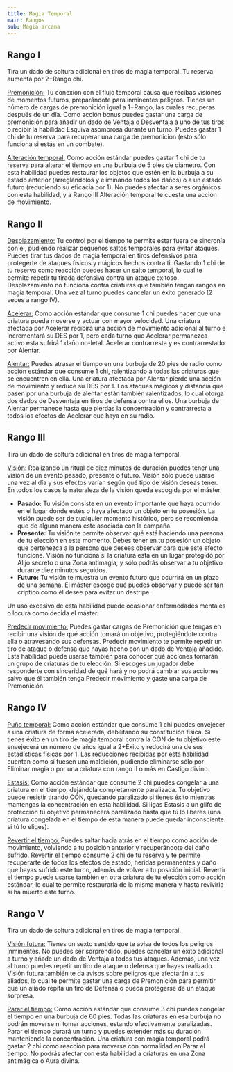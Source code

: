 ```yaml
---
title: Magia Temporal
main: Rangos
sub: Magia arcana
---
```


## Rango I

Tira un dado de soltura adicional en tiros de magia temporal. Tu reserva aumenta por 2+Rango chi.

<u>Premonición:</u> Tu conexión con el flujo temporal causa que recibas visiones de momentos futuros, preparándote para inminentes peligros. Tienes un número de cargas de premonición igual a 1+Rango, las cuales recuperas después de un día. Como acción bonus puedes gastar una carga de premonición para añadir un dado de Ventaja o Desventaja a uno de tus tiros o recibir la habilidad Esquiva asombrosa durante un turno. Puedes gastar 1 chi de tu reserva para recuperar una carga de premonición (esto sólo funciona si estás en un combate).

<u>Alteración temporal:</u> Como acción estándar puedes gastar 1 chi de tu reserva para alterar el tiempo en una burbuja de 5 pies de diámetro. Con esta habilidad puedes restaurar los objetos que estén en la burbuja a su estado anterior (arreglándolos y eliminando todos los daños) o a un estado futuro (reduciendo su eficacia por 1). No puedes afectar a seres orgánicos con esta habilidad, y a Rango III Alteración temporal te cuesta una acción de movimiento.

## Rango II

<u>Desplazamiento:</u> Tu control por el tiempo te permite estar fuera de sincronía con el, pudiendo realizar pequeños saltos temporales para evitar ataques. Puedes tirar tus dados de magia temporal en tiros defensivos para protegerte de ataques físicos y mágicos hechos contra ti. Gastando 1 chi de tu reserva como reacción puedes hacer un salto temporal, lo cual te permite repetir tu tirada defensiva contra un ataque exitoso. Desplazamiento no funciona contra criaturas que también tengan rangos en magia temporal. Una vez al turno puedes cancelar un éxito generado (2 veces a rango IV).

<u>Acelerar:</u> Como acción estándar que consume 1 chi puedes hacer que una criatura pueda moverse y actuar con mayor velocidad. Una criatura afectada por Acelerar recibirá una acción de movimiento adicional al turno e incrementará su DES por 1, pero cada turno que Acelerar permanezca activo esta sufrirá 1 daño no-letal. Acelerar contrarresta y es contrarrestado por Alentar.

<u>Alentar:</u> Puedes atrasar el tiempo en una burbuja de 20 pies de radio como acción estándar que consume 1 chi, ralentizando a todas las criaturas que se encuentren en ella. Una criatura afectada por Alentar pierde una acción de movimiento y reduce su DES por 1. Los ataques mágicos y distancia que pasen por una burbuja de alentar están también ralentizados, lo cual otorga dos dados de Desventaja en tiros de defensa contra ellos. Una burbuja de Alentar permanece hasta que pierdas la concentración y contrarresta a todos los efectos de Acelerar que haya en su radio. 

## Rango III

Tira un dado de soltura adicional en tiros de magia temporal. 

<u>Visión:</u> Realizando un ritual de diez minutos de duración puedes tener una visión de un evento pasado, presente o futuro. Visión sólo puede usarse una vez al día y sus efectos varían según qué tipo de visión deseas tener. En todos los casos la naturaleza de la visión queda escogida por el máster.

- **Pasado:** Tu visión consiste en un evento importante que haya ocurrido en el lugar donde estés o haya afectado un objeto en tu posesión. La visión puede ser de cualquier momento histórico, pero se recomienda que de alguna manera esté asociada con la campaña.
- **Presente:** Tu visión te permite observar qué está haciendo una persona de tu elección en este momento. Debes tener en tu posesión un objeto que pertenezca a la persona que desees observar para que este efecto funcione. Visión no funciona si la criatura está en un lugar protegido por Alijo secreto o una Zona antimagia, y sólo podrás observar a tu objetivo durante diez minutos seguidos.
- **Futuro:** Tu visión te muestra un evento futuro que ocurrirá en un plazo de una semana. El máster escoge qué puedes observar y puede ser tan críptico como él desee para evitar un destripe. 

Un uso excesivo de esta habilidad puede ocasionar enfermedades mentales o locura como decida el máster.

<u>Predecir movimiento:</u> Puedes gastar cargas de Premonición que tengas en recibir una visión de qué acción tomará un objetivo, protegiéndote contra ella o atravesando sus defensas. Predecir movimiento te permite repetir un tiro de ataque o defensa que hayas hecho con un dado de Ventaja añadido. Esta habilidad puede usarse también para conocer qué acciones tomarán un grupo de criaturas de tu elección. Si escoges un jugador debe responderte con sinceridad de qué hará y no podrá cambiar sus acciones salvo que él también tenga Predecir movimiento y gaste una carga de Premonición.

## Rango IV

<u>Puño temporal:</u> Como acción estándar que consume 1 chi puedes envejecer a una criatura de forma acelerada, debilitando su constitución física. Si tienes éxito en un tiro de magia temporal contra la CON de tu objetivo este envejecerá un número de años igual a 2+Éxito y reducirá una de sus estadísticas físicas por 1. Las reducciones recibidas por esta habilidad cuentan como si fuesen una maldición, pudiendo eliminarse sólo por Eliminar magia o por una criatura con rango II o más en Castigo divino.

<u>Estasis:</u> Como acción estándar que consume 2 chi puedes congelar a una criatura en el tiempo, dejándola completamente paralizada. Tu objetivo puede resistir tirando CON, quedando paralizado si tienes éxito mientras mantengas la concentración en esta habilidad. Si ligas Estasis a un glifo de protección tu objetivo permanecerá paralizado hasta que tú lo liberes (una criatura congelada en el tiempo de esta manera puede quedar inconsciente si tú lo eliges).

<u>Revertir el tiempo:</u> Puedes saltar hacia atrás en el tiempo como acción de movimiento, volviendo a tu posición anterior y recuperándote del daño sufrido. Revertir el tiempo consume 2 chi de tu reserva y te permite recuperarte de todos los efectos de estado, heridas permanentes y daño que hayas sufrido este turno, además de volver a tu posición inicial. Revertir el tiempo puede usarse también en otra criatura de tu elección como acción estándar, lo cual te permite restaurarla de la misma manera y hasta revivirla si ha muerto este turno. 

## Rango V 

Tira un dado de soltura adicional en tiros de magia temporal.

<u>Visión futura:</u> Tienes un sexto sentido que te avisa de todos los peligros inminentes. No puedes ser sorprendido, puedes cancelar un éxito adicional a turno y añade un dado de Ventaja a todos tus ataques. Además, una vez al turno puedes repetir un tiro de ataque o defensa que hayas realizado. Visión futura también te da avisos sobre peligros que afectarán a tus aliados, lo cual te permite gastar una carga de Premonición para permitir que un aliado repita un tiro de Defensa o pueda protegerse de un ataque sorpresa.

<u>Parar el tiempo:</u> Como acción estándar que consume 3 chi puedes congelar el tiempo en una burbuja de 60 pies. Todas las criaturas en esa burbuja no podrán moverse ni tomar acciones, estando efectivamente paralizadas. Parar el tiempo durará un turno y puedes extender más su duración manteniendo la concentración. Una criatura con magia temporal podrá gastar 2 chi como reacción para moverse con normalidad en Parar el tiempo. No podrás afectar con esta habilidad a criaturas en una Zona antimágica o Aura divina. 

